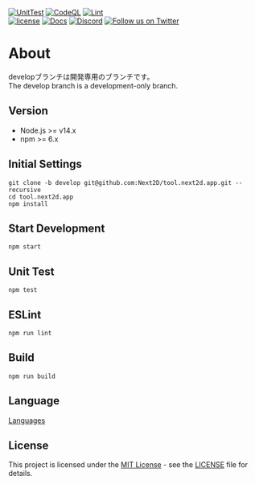 [![UnitTest](https://github.com/Next2D/tool.next2d.app/actions/workflows/integration.yml/badge.svg?branch=develop)](https://github.com/Next2D/Player/actions/workflows/integration.yml)
[![CodeQL](https://github.com/Next2D/tool.next2d.app/actions/workflows/codeql-analysis.yml/badge.svg?branch=develop)](https://github.com/Next2D/Player/actions/workflows/codeql-analysis.yml)
[![Lint](https://github.com/Next2D/tool.next2d.app/actions/workflows/lint.yml/badge.svg?branch=develop)](https://github.com/Next2D/Player/actions/workflows/lint.yml) \
[![license](https://img.shields.io/github/license/Next2D/tool.next2d.app)](https://github.com/Next2D/tool.next2d.app/blob/master/LICENSE)
[![Docs](https://img.shields.io/badge/docs-online-blue.svg)](https://next2d.app/ja/usage/index.html)
[![Discord](https://img.shields.io/discord/812136803506716713?label=Discord&logo=discord)](https://discord.gg/6c9rv5Uns5)
[![Follow us on Twitter](https://img.shields.io/twitter/follow/Next2D?label=Follow&style=social)](https://twitter.com/intent/user?screen_name=Next2D)

# About
developブランチは開発専用のブランチです。  
The develop branch is a development-only branch.

## Version
- Node.js >= v14.x
- npm >= 6.x

## Initial Settings
```
git clone -b develop git@github.com:Next2D/tool.next2d.app.git --recursive
cd tool.next2d.app
npm install
```

## Start Development
```
npm start
```

## Unit Test
```
npm test
```

## ESLint
```
npm run lint
```

## Build

```linux
npm run build
```

## Language

[Languages](https://github.com/Next2D/tool-language)

## License
This project is licensed under the [MIT License](https://opensource.org/licenses/MIT) - see the [LICENSE](LICENSE) file for details.
